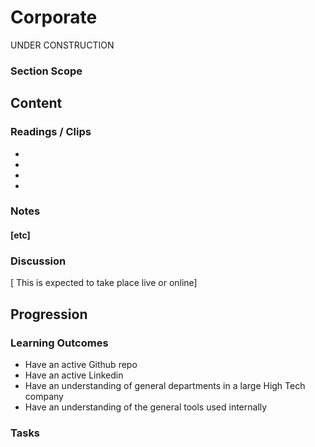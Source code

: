 # Corporate    
UNDER CONSTRUCTION  
### Section Scope  
## Content  
### Readings / Clips  
- []()
- []()
- []()
- []()
### Notes  
#### [etc]  
### Discussion  
[ This is expected to take place live or online]
## Progression  
### Learning Outcomes  
- Have an active Github repo
- Have an active Linkedin
- Have an understanding of general departments in a large High Tech company
- Have an understanding of the general tools used internally
### Tasks  
